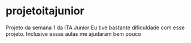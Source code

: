 # projetoitajunior
Projeto da semana 1 da ITA Junior
Eu tive bastante dificuldade com esse projeto. Inclusive essas aulas me ajudaram bem pouco

